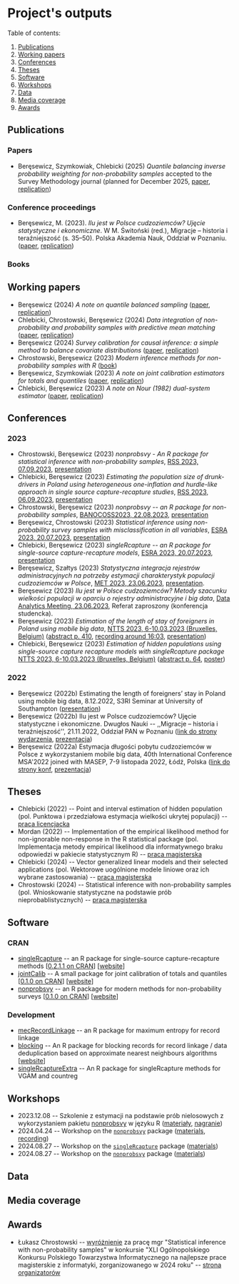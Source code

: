 # Project's outputs

Table of contents:

1. [Publications](#publications)
2. [Working papers](#working-papers)
3. [Conferences](#conferences)
4. [Theses](#theses)
5. [Software](#software)
6. [Workshops](#workshops)
7. [Data](#data)
8. [Media coverage](#media-coverage)
9. [Awards](#awards)

## Publications 

### Papers

+ Beręsewicz, Szymkowiak, Chlebicki (2025) *Quantile balancing inverse probability weighting for non-probability samples* accepted to the Survey Methodology journal (planned for December 2025, [paper](https://arxiv.org/abs/2403.09726), [replication](https://github.com/ncn-foreigners/paper-nonprob-qcal)) 


### Conference proceedings

+ Beręsewicz, M. (2023). *Ilu jest w Polsce cudzoziemców? Ujęcie statystyczne i ekonomiczne*. W M. Świtoński (red.), Migracje – historia i teraźniejszość (s. 35–50). Polska Akademia Nauk, Oddział w Poznaniu.
 ([paper](https://github.com/ncn-foreigners/paper-pan-short/blob/main/pan-artykul.pdf), [replication](https://github.com/ncn-foreigners/paper-pan-short))

### Books 

## Working papers

+ Beręsewicz (2024) *A note on quantile balanced sampling* ([paper](https://github.com/ncn-foreigners/paper-qbalanced-sampling), [replication](https://github.com/ncn-foreigners/paper-qbalanced-sampling))
+ Chlebicki, Chrostowski, Beręsewicz (2024) *Data integration of non-probability and probability samples with predictive mean matching* ([paper](https://arxiv.org/abs/2403.13750v1), [replication](https://github.com/ncn-foreigners/paper-nonprob-pmm))
+ Beręsewicz (2024) *Survey calibration for causal inference: a simple method to balance covariate distributions* ([paper]([https://github.com/ncn-foreigners/paper-note-quantiles-obs-studies/blob/main/paper/2023-beresewicz-causal-balancing.pdf](https://arxiv.org/abs/2310.11969)), [replication](https://github.com/ncn-foreigners/paper-note-quantiles-obs-studies))
+ Chrostowski, Beręsewicz (2023) *Modern inference methods for non-probability samples with R* ([book](https://ncn-foreigners.github.io/nonprobsvy-book/))
+ Beręsewicz, Szymkowiak (2023) *A note on joint calibration estimators for totals and quantiles*  ([paper](https://github.com/ncn-foreigners/paper-note-joint-calibration/blob/main/paper/beresewicz-szymkowiak-jointcalib.pdf), [replication](https://github.com/ncn-foreigners/paper-note-joint-calibration))
+ Chlebicki, Beręsewicz (2023) *A note on Nour (1982) dual-system estimator*  ([paper](https://github.com/ncn-foreigners/paper-nour-note/blob/main/paper/note_on_nour.pdf), [replication](https://github.com/ncn-foreigners/paper-nour-note))

## Conferences

### 2023 

+ Chrostowski, Beręsewicz (2023) *nonprobsvy - An R package for statistical inference with non-probability samples*, [RSS 2023, 07.09.2023](https://virtual.oxfordabstracts.com/#/event/4019/submission/86), [presentation](presentations/2023-chrostowski-rss.pdf)
+ Chlebicki, Beręsewicz (2023) *Estimating the population size of drunk-drivers in Poland using heterogeneous one-inflation and hurdle-like approach in single source capture-recapture studies*, [RSS 2023, 06.09.2023](https://virtual.oxfordabstracts.com/#/event/4019/submission/88), [presentation](presentations/2023-chlebicki-rss.pdf)
+ Chrostowski, Beręsewicz (2023) *nonprobsvy -- an R package for non-probability samples*, [BANOCOSS2023, 22.08.2023](https://wiki.helsinki.fi/display/BNU/BANOCOSS2023), [presentation](presentations/2023-chrostowski-banocoss2023.pdf)
+ Beręsewicz, Chrostowski (2023) *Statistical inference using non-probability survey samples with misclassification in all variables*, [ESRA 2023, 20.07.2023](https://www.europeansurveyresearch.org/conference/milan-2023/), [presentation](presentations/2023-beresewicz-esra.pdf)
+ Chlebicki, Beręsewicz (2023) *singleRcapture -- an R package for single-source capture-recapture models*, [ESRA 2023, 20.07.2023](https://www.europeansurveyresearch.org/conference/milan-2023/), [presentation](presentations/2023-chlebicki-esra.pdf)
+ Beręsewicz, Szałtys (2023) *Statystyczna integracja rejestrów administracyjnych na potrzeby estymacji charakterystyk populacji cudzoziemców w Polsce*, [MET 2023, 23.06.2023](https://met2023.stat.gov.pl/), [presentation](presentations/2023-beresewicz-met2023.pdf).
+ Beręsewicz (2023) *Ilu jest w Polsce cudzoziemców? Metody szacunku wielkości populacji w oparciu o rejestry administracyjne i big data*, [Data Analytics Meeting, 23.06.2023](https://zie.pg.edu.pl/wydarzenia-wzie/data-analytics-meeting), Referat zaproszony (konferencja studencka).
+ Beręsewicz (2023) *Estimation of the length of stay of foreigners in Poland using mobile big data*, [NTTS 2023, 6-10.03.2023 (Bruxelles, Belgium)](https://cros-legacy.ec.europa.eu/content/NTTS2023_en) ([abstract p. 410](https://cros-legacy.ec.europa.eu/sites/default/files/book_of_abstracts.pdf), [recording around 16:03](https://webcast.ec.europa.eu/ntts2023-day-2-gasp-20230308), [presentation](presentations/2023-beresewicz-ntts2023.pdf))
+ Chlebicki, Beręsewicz (2023) *Estimation of hidden populations using single-source capture recapture models with
singleRcapture package* [NTTS 2023, 6-10.03.2023 (Bruxelles, Belgium)](https://cros-legacy.ec.europa.eu/content/NTTS2023_en)  ([abstract p. 64](https://cros-legacy.ec.europa.eu/sites/default/files/book_of_abstracts.pdf), [poster](posters/2023-chlebicki-beresewicz-ntts2023-poster.pdf))

### 2022

+ Beręsewicz (2022b) Estimating the length of foreigners’ stay in Poland using mobile big data, 8.12.2022, S3RI Seminar at University of Southampton ([presentation](presentations/2022-beresewicz-s3ri.pdf))
+ Beręsewicz (2022b) Ilu jest w Polsce cudzoziemców? Ujęcie statystyczne i ekonomiczne. Dwugłos Nauki -- ,,Migracje – historia i teraźniejszość'', 21.11.2022, Oddział PAN w Poznaniu ([link do strony wydarzenia](https://poznan.pan.pl/?mec-events=migracje-historia-i-terazniejszosc-xxiv-sesja-naukowa-z-cyklu-dwuglos-nauki), [prezentacja](presentations/2022-beresewicz-pan.pdf))
+ Beręsewicz (2022a) Estymacja długości pobytu cudzoziemców w Polsce z wykorzystaniem mobile big data, 40th International Conference MSA'2022 joined with MASEP, 7-9  listopada 2022, Łódź, Polska ([link do strony konf](https://sites.google.com/view/msa2021pl/program/program-konferencji), [prezentacja](presentations/2022-beresewicz-s3ri.pdf))


## Theses

+ Chlebicki (2022) -- Point and interval estimation of hidden population (pol. Punktowa i przedziałowa estymacja wielkości ukrytej populacji) -- [praca licencjacka](https://github.com/ncn-foreigners/graduation-theses/blob/main/2022-chlebicki.pdf)
+ Mordan (2022) --  Implementation of the empirical likelihood method for non-ignorable non-response in the R statistical package (pol. Implementacja metody empirical likelihood dla informatywnego braku odpowiedzi w pakiecie statystycznym R) -- [praca magisterska](https://github.com/ncn-foreigners/graduation-theses/blob/main/2022-mordan.pdf)
+ Chlebicki (2024) -- Vector generalized linear models and their selected applications (pol. Wektorowe uogólnione modele liniowe oraz ich wybrane zastosowania) -- [praca magisterska](https://github.com/ncn-foreigners/graduation-theses/blob/main/2022-chlebicki.pdf)
+ Chrostowski (2024) --  Statistical inference with non-probability samples (pol. Wnioskowanie statystyczne na podstawie prób nieprobablistycznych) -- [praca magisterska](https://github.com/ncn-foreigners/graduation-theses/blob/main/2024-Chrostowski.pdf)

## Software

### CRAN

+ [singleRcapture](https://github.com/ncn-foreigners/singleRcapture) -- an R package for single-source capture-recapture methods [[0.2.1.1 on CRAN](https://CRAN.R-project.org/package=singleRcapture)] [[website](https://ncn-foreigners.github.io/singleRcapture/)]
+ [jointCalib](https://github.com/ncn-foreigners/jointCalib) -- A small package for joint calibration of totals and quantiles [[0.1.0 on CRAN](https://CRAN.R-project.org/package=jointCalib)] [[website](https://ncn-foreigners.github.io/jointCalib/)]
+ [nonprobsvy](https://github.com/ncn-foreigners/nonprobsvy)  -- an R package for modern methods for non-probability surveys [[0.1.0 on CRAN](https://CRAN.R-project.org/package=nonprobsvy)] [[website](https://ncn-foreigners.github.io/nonprobsvy/)]
  
### Development

+ [mecRecordLinkage](https://github.com/ncn-foreigners/mecRecordLinkage) -- an R package for maximum entropy for record linkage 
+ [blocking](https://github.com/ncn-foreigners/blocking) -- An R package for blocking records for record linkage / data deduplication based on approximate nearest neighbours algorithms [[website](https://ncn-foreigners.github.io/blocking/)]
+ [singleRcaptureExtra](https://github.com/ncn-foreigners/singleRcaptureExtra) -- An R package for singleRcapture methods for VGAM and countreg

## Workshops

+ 2023.12.08 -- Szkolenie z estymacji na podstawie prób nielosowych z wykorzystaniem pakietu [nonprobsvy](https://github.com/ncn-foreigners/nonprobsvy) w języku R ([materiały](https://github.com/ncn-foreigners/workshops), [nagranie](https://www.youtube.com/watch?v=_YrmeyH4-r4))
+ 2024.04.24 -- Workshop on the [`nonprobsvy`](https://cran.r-project.org/package=nonprobsvy) package ([materials](https://github.com/ncn-foreigners/workshops), [recording](https://www.youtube.com/watch?v=ZcOzGK6jhSg))
+ 2024.08.27 -- Workshop on the [`singleRcapture`](https://cran.r-project.org/package=singleRcapture) package ([materials](https://github.com/ncn-foreigners/Workshop-on-Survey-Statistics-2024-singleRcapture))
+ 2024.08.27 -- Workshop on the [`nonprobsvy`](https://cran.r-project.org/package=nonprobsvy) package ([materials](https://github.com/ncn-foreigners/Workshop-on-Survey-Statistics-2024-nonprobsvy))

## Data

## Media coverage

## Awards

+ Łukasz Chrostowski -- [wyróżnienie](./awards/pti-2024.pdf) za pracę mgr "Statistical inference with non-probability samples" w konkursie "XLI Ogólnopolskiego Konkursu Polskiego Towarzystwa Informatycznego na najlepsze prace magisterskie z informatyki, zorganizowanego w 2024 roku" -- [strona organizatorów](https://kpm.pti.org.pl/archive/applications)